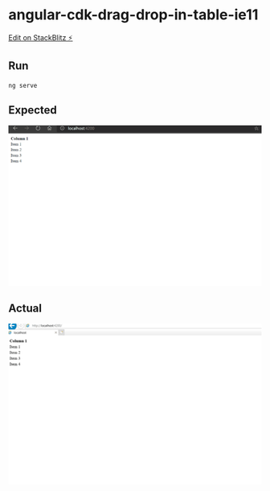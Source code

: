 # angular-cdk-drag-drop-in-table-ie11

[Edit on StackBlitz ⚡️](https://stackblitz.com/edit/angular-cdk-drag-drop-in-table-ie11)

## Run

```
ng serve
```

## Expected

![Expected Gif](./assets/expected.gif)

## Actual

![Actual Gif](./assets/actual.gif)